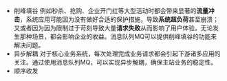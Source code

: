 - 削峰填谷
例如秒杀、抢购、企业开门红等大型活动时都会带来显著的**流量冲击**，系统应用可能因为没有做好合适的保护措施，导致**系统超负荷**甚至崩溃；又或者因为因为限制过于苛刻导致大量**请求失败**从而影响了用户体验。无论发生那种场景，都会影响企业的收益。消息队列MQ可以提供削峰填谷的功能来解决问题。
- 异步解耦
对于核心业务系统，每次处理完成业务请求都会引起下游诸多应用的关注。通过使用消息队列MQ，可以实现异步解耦，确保主站业务的稳定性。
- 顺序收发